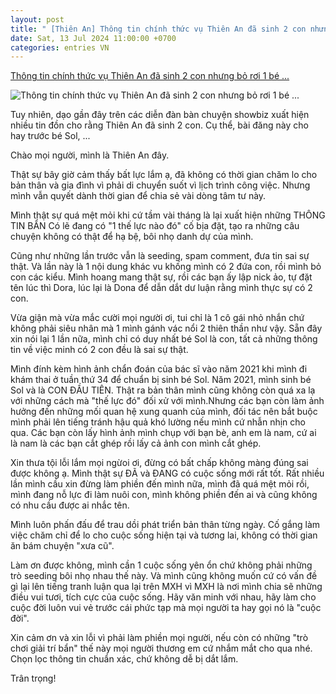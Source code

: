 ```yaml
---
layout: post
title: " [Thiên An] Thông tin chính thức vụ Thiên An đã sinh 2 con nhưng bỏ rơi 1 bé ..."
date: Sat, 13 Jul 2024 11:00:00 +0700
categories: entries VN
---
```

[Thông tin chính thức vụ Thiên An đã sinh 2 con nhưng bỏ rơi 1 bé ...](https://kenh14.vn/thong-tin-chinh-thuc-vu-thien-an-da-sinh-2-con-nhung-bo-roi-1-be-de-doi-can-nha-20240712201232094.chn)

![Thông tin chính thức vụ Thiên An đã sinh 2 con nhưng bỏ rơi 1 bé ...](https://kenh14cdn.com/zoom/600_315/203336854389633024/2024/7/12/photo1720789857649-1720789857916561392127.jpg)

Tuy nhiên, dạo gần đây trên các diễn đàn bàn chuyện showbiz xuất hiện nhiều tin đồn cho rằng Thiên An đã sinh 2 con. Cụ thể, bài đăng này cho hay trước bé Sol, ...

Chào mọi người, mình là Thiên An đây.

Thật sự bây giờ cảm thấy bất lực lắm ạ, đã không có thời gian chăm lo cho bản thân và gia đình vì phải di chuyển suốt vì lịch trình công việc. Nhưng mình vẫn quyết dành thời gian để chia sẻ vài dòng tâm tư này.

Mình thật sự quá mệt mỏi khi cứ tầm vài tháng là lại xuất hiện những THÔNG TIN BẨN Có lẽ đang có "1 thế lực nào đó" cố bịa đặt, tạo ra những câu chuyện không có thật để hạ bệ, bôi nhọ danh dự của mình.

Cũng như những lần trước vẫn là seeding, spam comment, đưa tin sai sự thật. Và lần này là 1 nội dung khác vu khống mình có 2 đứa con, rồi mình bỏ con các kiểu. Mình hoang mang thật sự, rồi các bạn ấy lập nick ảo, tự đặt tên lúc thì Dora, lúc lại là Dona để dẫn dắt dư luận rằng mình thực sự có 2 con.

Vừa giận mà vừa mắc cười mọi người ơi, tui chỉ là 1 cô gái nhỏ nhắn chứ không phải siêu nhân mà 1 mình gánh vác nổi 2 thiên thần như vậy. Sẵn đây xin nói lại 1 lần nữa, mình chỉ có duy nhất bé Sol là con, tất cả những thông tin về việc minh có 2 con đều là sai sự thật.

Mình đính kèm hình ảnh chẩn đoán của bác sĩ vào năm 2021 khi mình đi khám thai ở tuần thứ 34 để chuẩn bị sinh bé Sol. Năm 2021, mình sinh bé Sol và là CON ĐẦU TIÊN. Thật ra bản thân mình cũng không còn quá xa lạ với những cách mà "thế lực đó" đối xử với mình.Nhưng các bạn còn làm ảnh hưởng đến những mối quan hệ xung quanh của mình, đối tác nên bắt buộc mình phải lên tiếng tránh hậu quả khó lường nếu mình cứ nhẫn nhịn cho qua. Các bạn còn lấy hình ảnh mình chụp với bạn bè, anh em là nam, cứ ai là nam là các bạn cắt ghép rồi lấy cả ảnh con mình cắt ghép.

Xin thưa tội lỗi lắm mọi ngừoi ơi, đừng có bất chấp không màng đúng sai được không ạ. Mình thật sự ĐÃ và ĐANG có cuộc sống mới rất tốt. Rất nhiều lần mình cầu xin đừng làm phiền đến mình nữa, mình đã quá mệt mỏi rồi, mình đang nỗ lực đi làm nuôi con, mình không phiền đến ai và cũng không có nhu cầu được ai nhắc tên.

Mình luôn phấn đấu để trau dồi phát triển bản thân từng ngày. Cố gắng làm việc chăm chỉ để lo cho cuộc sống hiện tại và tương lai, không có thời gian ăn bám chuyện "xưa cũ".

Làm ơn được không, mình cần 1 cuộc sống yên ổn chứ không phải những trò seeding bôi nhọ nhau thế này. Và mình cũng không muốn cứ có vấn đề gì lại lên tiếng tranh luận qua lại trên MXH vì MXH là nơi mình chia sẽ những điều vui tươi, tích cực của cuộc sống. Hãy văn minh với nhau, hãy làm cho cuộc đời luôn vui vẻ trước cái phức tạp mà mọi người ta hay gọi nó là "cuộc đời".

Xin cảm ơn và xin lỗi vì phải làm phiền mọi người, nếu còn có những "trò chơi giải trí bẩn" thế này mọi người thương em cứ nhắm mắt cho qua nhé. Chọn lọc thông tin chuẩn xác, chứ không dễ bị dắt lắm.

Trân trọng!

